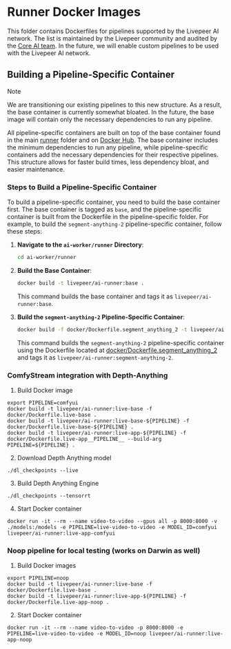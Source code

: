 # Runner Docker Images

This folder contains Dockerfiles for pipelines supported by the Livepeer AI network. The list is maintained by the Livepeer community and audited by the [Core AI team](https://explorer.livepeer.org/treasury/42084921863832634370966409987770520882792921083596034115019946998721416745190). In the future, we will enable custom pipelines to be used with the Livepeer AI network.

## Building a Pipeline-Specific Container

> [!NOTE]
> We are transitioning our existing pipelines to this new structure. As a result, the base container is currently somewhat bloated. In the future, the base image will contain only the necessary dependencies to run any pipeline.

All pipeline-specific containers are built on top of the base container found in the main [runner](../) folder and on [Docker Hub](https://hub.docker.com/r/livepeer/ai-runner). The base container includes the minimum dependencies to run any pipeline, while pipeline-specific containers add the necessary dependencies for their respective pipelines. This structure allows for faster build times, less dependency bloat, and easier maintenance.

### Steps to Build a Pipeline-Specific Container

To build a pipeline-specific container, you need to build the base container first. The base container is tagged as `base`, and the pipeline-specific container is built from the Dockerfile in the pipeline-specific folder. For example, to build the `segment-anything-2` pipeline-specific container, follow these steps:

1. **Navigate to the `ai-worker/runner` Directory**:

   ```bash
   cd ai-worker/runner
    ```

2. **Build the Base Container**:

   ```bash
   docker build -t livepeer/ai-runner:base .
   ```

   This command builds the base container and tags it as `livepeer/ai-runner:base`.

3. **Build the `segment-anything-2` Pipeline-Specific Container**:

   ```bash
   docker build -f docker/Dockerfile.segment_anything_2 -t livepeer/ai-runner:segment-anything-2 .
   ```

   This command builds the `segment-anything-2` pipeline-specific container using the Dockerfile located at [docker/Dockerfile.segment_anything_2](docker/Dockerfile.segment_anything_2) and tags it as `livepeer/ai-runner:segment-anything-2`.

### ComfyStream integration with Depth-Anything

1. Build Docker image
```
export PIPELINE=comfyui
docker build -t livepeer/ai-runner:live-base -f docker/Dockerfile.live-base .
docker build -t livepeer/ai-runner:live-base-${PIPELINE} -f docker/Dockerfile.live-base-${PIPELINE} .
docker build -t livepeer/ai-runner:live-app-${PIPELINE} -f docker/Dockerfile.live-app__PIPELINE__ --build-arg PIPELINE=${PIPELINE} .
```

2. Download Depth Anything model
```
./dl_checkpoints --live
```

3. Build Depth Anything Engine
```
./dl_checkpoints --tensorrt
```

4. Start Docker container

```
docker run -it --rm --name video-to-video --gpus all -p 8000:8000 -v ./models:/models -e PIPELINE=live-video-to-video -e MODEL_ID=comfyui livepeer/ai-runner:live-app-comfyui
```

### Noop pipeline for local testing (works on Darwin as well)

1. Build Docker images
```
export PIPELINE=noop
docker build -t livepeer/ai-runner:live-base -f docker/Dockerfile.live-base .
docker build -t livepeer/ai-runner:live-app-${PIPELINE} -f docker/Dockerfile.live-app-noop .
```

2. Start Docker container
```
docker run -it --rm --name video-to-video -p 8000:8000 -e PIPELINE=live-video-to-video -e MODEL_ID=noop livepeer/ai-runner:live-app-noop
```
